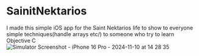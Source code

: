 # SainitNektarios
I made this simple iOS app for the Saint Nektarios life to show to everyone simple techniques(handle arrays etc/) to someone who try to learn Objective C
![Simulator Screenshot - iPhone 16 Pro - 2024-11-10 at 14 28 35](https://github.com/user-attachments/assets/8ce7417a-d246-4551-ba3c-bf6ea3a48209)
